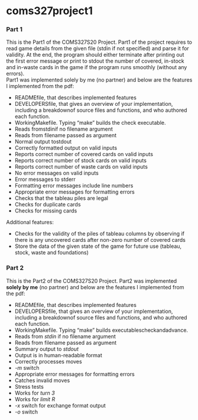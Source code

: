 # coms327project1
### Part 1
This is the Part1 of the COMS327S20 Project. Part1 of the project requires to read game details from the given file (stdin if not specified) and parse it for validity. At the end, the program should either terminate after printing out the first error message or print to stdout the number of covered, in-stock and in-waste cards in the game if the program runs smoothly (without any errors).  
Part1 was implemented solely by me (no partner) and below are the features I implemented from the pdf:
* READMEfile, that describes implemented features
* DEVELOPERSfile, that gives an overview of your implementation, including a breakdownof source files and functions, and who authored each function.
* WorkingMakefile.  Typing “make” builds the check executable.
* Reads fromstdinif no filename argument
* Reads from filename passed as argument
* Normal output tostdout
* Correctly formatted output on valid inputs
* Reports correct number of covered cards on valid inputs
* Reports correct number of stock cards on valid inputs
* Reports correct number of waste cards on valid inputs
* No error messages on valid inputs
* Error messages to stderr
* Formatting error messages include line numbers
* Appropriate error messages for formatting errors
* Checks that the tableau piles are legal
* Checks for duplicate cards
* Checks for missing cards

Additional features:
* Checks for the validity of the piles of tableau columns by observing if there is any uncovered cards after non-zero number of covered cards
* Store the data of the given state of the game for future use (tableau, stock, waste and foundations)


### Part 2
This is the Part2 of the COMS327S20 Project.
Part2 was implemented **solely by me** (no partner) and below are the features I implemented from the pdf:
* READMEfile, that describes implemented features
* DEVELOPERSfile, that gives an overview of your implementation, including a breakdownof source files and functions, and who authored each function.
* WorkingMakefile.  Typing “make” builds executablescheckandadvance.
* Reads from _stdin_ if no filename argument
* Reads from filename passed as argument
* Summary output to _stdout_
* Output is in human-readable format
* Correctly processes moves
* _-m_ switch
* Appropriate error messages for formatting errors
* Catches invalid moves
* Stress tests
* Works for _turn 3_
* Works for _limit R_
* _-x_ switch for exchange format output
* _-o_ switch

